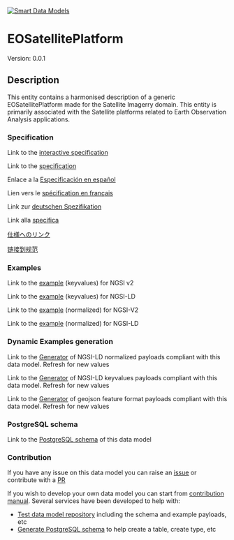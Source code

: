[![Smart Data Models](https://smartdatamodels.org/wp-content/uploads/2022/01/SmartDataModels_logo.png "Logo")](https://smartdatamodels.org)
# EOSatellitePlatform
Version: 0.0.1

## Description 

This entity contains a harmonised description of a generic EOSatellitePlatform made for the Satellite Imagerry domain. This entity is primarily associated with the Satellite platforms related to Earth Observation Analysis applications.
### Specification

Link to the [interactive specification](https://swagger.lab.fiware.org/?url=https://smart-data-models.github.io/dataModel.SatelliteImagery/EOSatellitePlatform/swagger.yaml)

Link to the [specification](https://github.com/smart-data-models/dataModel.SatelliteImagery/blob/master/EOSatellitePlatform/doc/spec.md)

Enlace a la [Especificación en español](https://github.com/smart-data-models/dataModel.SatelliteImagery/blob/master/EOSatellitePlatform/doc/spec_ES.md)

Lien vers le [spécification en français](https://github.com/smart-data-models/dataModel.SatelliteImagery/blob/master/EOSatellitePlatform/doc/spec_FR.md)

Link zur [deutschen Spezifikation](https://github.com/smart-data-models/dataModel.SatelliteImagery/blob/master/EOSatellitePlatform/doc/spec_DE.md)

Link alla [specifica](https://github.com/smart-data-models/dataModel.SatelliteImagery/blob/master/EOSatellitePlatform/doc/spec_IT.md)

[仕様へのリンク](https://github.com/smart-data-models/dataModel.SatelliteImagery/blob/master/EOSatellitePlatform/doc/spec_JA.md)

[链接到规范](https://github.com/smart-data-models/dataModel.SatelliteImagery/blob/master/EOSatellitePlatform/doc/spec_ZH.md)
### Examples

Link to the [example](https://smart-data-models.github.io/dataModel.SatelliteImagery/EOSatellitePlatform/examples/example.json) (keyvalues) for NGSI v2

Link to the [example](https://smart-data-models.github.io/dataModel.SatelliteImagery/EOSatellitePlatform/examples/example.jsonld) (keyvalues) for NGSI-LD

Link to the [example](https://smart-data-models.github.io/dataModel.SatelliteImagery/EOSatellitePlatform/examples/example-normalized.json) (normalized) for NGSI-V2

Link to the [example](https://smart-data-models.github.io/dataModel.SatelliteImagery/EOSatellitePlatform/examples/example-normalized.jsonld) (normalized) for NGSI-LD
### Dynamic Examples generation

Link to the [Generator](https://smartdatamodels.org/extra/ngsi-ld_generator.php?schemaUrl=https://raw.githubusercontent.com/smart-data-models/dataModel.SatelliteImagery/master/EOSatellitePlatform/schema.json&email=info@smartdatamodels.org) of NGSI-LD normalized payloads compliant with this data model. Refresh for new values

Link to the [Generator](https://smartdatamodels.org/extra/ngsi-ld_generator_keyvalues.php?schemaUrl=https://raw.githubusercontent.com/smart-data-models/dataModel.SatelliteImagery/master/EOSatellitePlatform/schema.json&email=info@smartdatamodels.org) of NGSI-LD keyvalues payloads compliant with this data model. Refresh for new values

Link to the [Generator](https://smartdatamodels.org/extra/geojson_features_generator.php?schemaUrl=https://raw.githubusercontent.com/smart-data-models/dataModel.SatelliteImagery/master/EOSatellitePlatform/schema.json&email=info@smartdatamodels.org) of geojson feature format payloads compliant with this data model. Refresh for new values
### PostgreSQL schema

Link to the [PostgreSQL schema](https://smart-data-models.github.io/dataModel.SatelliteImagery/EOSatellitePlatform/schema.sql) of this data model
### Contribution

 If you have any issue on this data model you can raise an [issue](https://github.com/smart-data-models/dataModel.SatelliteImagery/issues)  or contribute with a [PR](https://github.com/smart-data-models/dataModel.SatelliteImagery/pulls)

 If you wish to develop your own data model you can start from [contribution manual](https://bit.ly/contribution_manual). Several services have been developed to help with: 
 - [Test data model repository](https://smartdatamodels.org/index.php/data-models-contribution-api/) including the schema and example payloads, etc
 - [Generate PostgreSQL schema](https://smartdatamodels.org/index.php/sql-service/) to help create a table, create type, etc